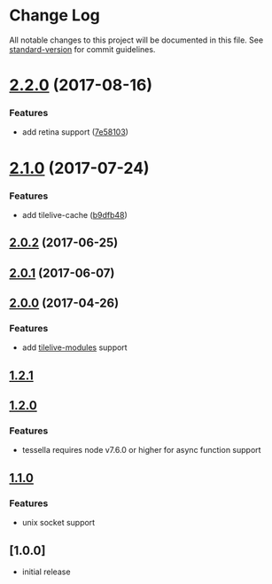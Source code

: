 # Change Log

All notable changes to this project will be documented in this file. See [standard-version](https://github.com/conventional-changelog/standard-version) for commit guidelines.

<a name="2.2.0"></a>
# [2.2.0](https://github.com/urbica/tessella/compare/v2.1.0...v2.2.0) (2017-08-16)


### Features

* add retina support ([7e58103](https://github.com/urbica/tessella/commit/7e58103))



<a name="2.1.0"></a>
# [2.1.0](https://github.com/urbica/tessella/compare/v2.0.2...v2.1.0) (2017-07-24)


### Features

* add tilelive-cache ([b9dfb48](https://github.com/urbica/tessella/commit/b9dfb48))



<a name="2.0.2"></a>
## [2.0.2](https://github.com/urbica/tessella/compare/v2.0.1...v2.0.2) (2017-06-25)



<a name="2.0.1"></a>
## [2.0.1](https://github.com/urbica/tessella/compare/v2.0.0...v2.0.1) (2017-06-07)



<a name="2.0.0"></a>
## [2.0.0](https://github.com/urbica/tessella/compare/v1.2.1...v2.0.0) (2017-04-26)

### Features

* add [tilelive-modules](https://github.com/mojodna/tilelive-modules) support



<a name="1.2.1"></a>
## [1.2.1](https://github.com/urbica/tessella/compare/v1.2.0...v1.2.1)



<a name="1.2.0"></a>
## [1.2.0](https://github.com/urbica/tessella/compare/v1.1.0...v1.2.0)

### Features

* tessella requires node v7.6.0 or higher for async function support



<a name="1.1.0"></a>
## [1.1.0](https://github.com/urbica/tessella/compare/v1.0.0...v1.1.0)

### Features

* unix socket support



<a name="1.0.0"></a>
## [1.0.0]

* initial release
